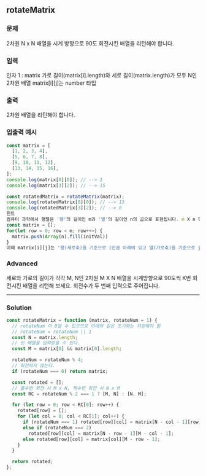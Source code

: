 ## rotateMatrix
### 문제
2차원 N x N 배열을 시계 방향으로 90도 회전시킨 배열을 리턴해야 합니다.

### 입력
인자 1 : matrix
가로 길이(matrix[i].length)와 세로 길이(matrix.length)가 모두 N인 2차원 배열
matrix[i][j]는 number 타입
### 출력
2차원 배열을 리턴해야 합니다.
### 입출력 예시
```js
const matrix = [
  [1, 2, 3, 4],
  [5, 6, 7, 8],
  [9, 10, 11, 12],
  [13, 14, 15, 16],
];
console.log(matrix[0][0]); // --> 1
console.log(matrix[3][2]); // --> 15

const rotatedMatrix = rotateMatrix(matrix);
console.log(rotatedMatrix[0][0]); // --> 13
console.log(rotatedMatrix[3][2]); // --> 8
힌트
컴퓨터 과학에서 행렬은 '행'의 길이인 m과 '열'의 길이인 n의 곱으로 표현됩니다. m X n 행렬은 아래와 같이 2차원 배열로 구현할 수 있습니다. (행렬의 요소를 전부 initVal로 초기화)
const matrix = [];
for(let row = 0; row < m; row++>) {
  matrix.push(Array(n).fill(initVal))
}
이때 matrix[i][j]는 '행(세로축)을 기준으로 i만큼 아래에 있고 열(가로축)을 기준으로 j만큼 옆에 있다.`를 뜻합니다. 이 방식은 기하학에서 좌표 평면 위의 한 점을 나타낼 때 (x, y), 즉 가로축을 먼저 표기하고 세로축을 다음에 표기하는 방식과는 다릅니다. 그래프를 인접행렬로 구현할 때, 이 점을 주의하셔야 합니다.
```

### Advanced
세로와 가로의 길이가 각각 M, N인 2차원 M X N 배열을 시계방향으로 90도씩 K번 회전시킨 배열을 리턴해 보세요. 회전수가 두 번째 입력으로 주어집니다.

- - -
### Solution
```js
const rotateMatrix = function (matrix, rotateNum = 1) {
  // rotateNum 이 0일 수 있으므로 아래와 같은 초기화는 지양해야 함
  // rotateNum = rotateNum || 1
  const N = matrix.length;
  // 빈 배열을 입력받을 수 있다.
  const M = matrix[0] && matrix[0].length;

  rotateNum = rotateNum % 4;
  // 회전하지 않는다.
  if (rotateNum === 0) return matrix;

  const rotated = [];
  // 홀수번 회전 시 M x N, 짝수번 회전 시 N x M
  const RC = rotateNum % 2 === 1 ? [M, N] : [N, M];

  for (let row = 0; row < RC[0]; row++) {
    rotated[row] = [];
    for (let col = 0; col < RC[1]; col++) {
      if (rotateNum === 1) rotated[row][col] = matrix[N - col - 1][row];
      else if (rotateNum === 2)
        rotated[row][col] = matrix[N - row - 1][M - col - 1];
      else rotated[row][col] = matrix[col][M - row - 1];
    }
  }

  return rotated;
};
```
